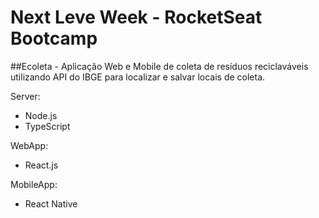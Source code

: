 # Next Leve Week - RocketSeat Bootcamp

##Ecoleta - Aplicação Web e Mobile de coleta de resíduos reciclaváveis utilizando API do IBGE para localizar e salvar locais de coleta. 

Server:
- Node.js
- TypeScript 

WebApp:
- React.js

MobileApp:
- React Native

